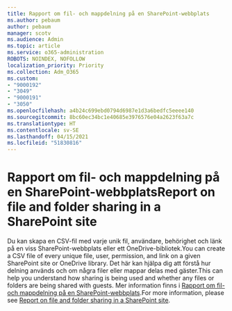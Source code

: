 ```yaml
---
title: Rapport om fil- och mappdelning på en SharePoint-webbplats
ms.author: pebaum
author: pebaum
manager: scotv
ms.audience: Admin
ms.topic: article
ms.service: o365-administration
ROBOTS: NOINDEX, NOFOLLOW
localization_priority: Priority
ms.collection: Adm_O365
ms.custom:
- "9000192"
- "3049"
- "9000191"
- "3050"
ms.openlocfilehash: a4b24c699ebd0794d6987e1d3a6bedfc5eeee140
ms.sourcegitcommit: 8bc60ec34bc1e40685e3976576e04a2623f63a7c
ms.translationtype: HT
ms.contentlocale: sv-SE
ms.lasthandoff: 04/15/2021
ms.locfileid: "51830816"
---
```

# <a name="report-on-file-and-folder-sharing-in-a-sharepoint-site"></a><span data-ttu-id="1adee-102">Rapport om fil- och mappdelning på en SharePoint-webbplats</span><span class="sxs-lookup"><span data-stu-id="1adee-102">Report on file and folder sharing in a SharePoint site</span></span>

<span data-ttu-id="1adee-103">Du kan skapa en CSV-fil med varje unik fil, användare, behörighet och länk på en viss SharePoint-webbplats eller ett OneDrive-bibliotek.</span><span class="sxs-lookup"><span data-stu-id="1adee-103">You can create a CSV file of every unique file, user, permission, and link on a given SharePoint site or OneDrive library.</span></span> <span data-ttu-id="1adee-104">Det här kan hjälpa dig att förstå hur delning används och om några filer eller mappar delas med gäster.</span><span class="sxs-lookup"><span data-stu-id="1adee-104">This can help you understand how sharing is being used and whether any files or folders are being shared with guests.</span></span> <span data-ttu-id="1adee-105">Mer information finns i [Rapport om fil- och mappdelning på en SharePoint-webbplats](https://docs.microsoft.com/sharepoint/sharing-reports).</span><span class="sxs-lookup"><span data-stu-id="1adee-105">For more information, please see [Report on file and folder sharing in a SharePoint site](https://docs.microsoft.com/sharepoint/sharing-reports).</span></span>
